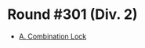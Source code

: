 # Round #301 (Div. 2)

* [A. Combination Lock][]

[A. Combination Lock]: http://codeforces.com/contest/540/problem/A
